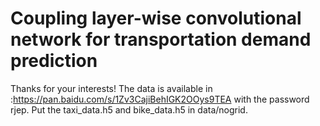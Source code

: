 # Coupling layer-wise convolutional network for transportation demand prediction
Thanks for your interests! The data is available in :https://pan.baidu.com/s/1Zv3CajiBehIGK2OOys9TEA with the password rjep. Put the taxi_data.h5 and bike_data.h5 in data/nogrid.
